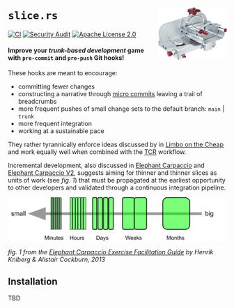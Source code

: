 # `slice.rs` <img align="right" width="160" height="120" src="https://github.com/franckrasolo/slice.rs/raw/633588c6041784ce036c8ec0f60c8698bc171973/.github/assets/slicer.png">

[![CI](https://github.com/franckrasolo/slice.rs/workflows/CI/badge.svg)](https://github.com/franckrasolo/slice.rs/actions?query=workflow%3A%22CI%22)
[![Security Audit](https://github.com/franckrasolo/slice.rs/workflows/Security%20Audit/badge.svg)](https://github.com/franckrasolo/slice.rs/actions?query=workflow%3A%22Security+Audit%22)
[![Apache License 2.0](https://img.shields.io/badge/License-Apache_2.0-blue.svg?style=flat&logo=apache&labelColor=30373d)](https://github.com/franckrasolo/slice.rs/blob/main/LICENSE)

#### Improve your *trunk-based development* game with `pre-commit` and `pre-push` Git hooks!

These hooks are meant to encourage:
* committing fewer changes
* constructing a narrative through [micro commits](https://lucasr.org/2011/01/29/micro-commits/) leaving a trail of breadcrumbs
* more frequent pushes of small change sets to the default branch: `main` | `trunk`
* more frequent integration
* working at a sustainable pace

They rather tyrannically enforce ideas discussed by in
[Limbo on the Cheap](https://medium.com/@kentbeck_7670/limbo-on-the-cheap-e4cfae840330) and work equally
well when combined with the [TCR](https://medium.com/@kentbeck_7670/test-commit-revert-870bbd756864) workflow.

Incremental development, also discussed in
[Elephant Carpaccio](https://web.archive.org/web/20140329231444/http://alistair.cockburn.us/Elephant+Carpaccio)
and [Elephant Carpaccio V2](https://medium.com/@matteoregazzi/elephant-carpaccio-v2-ba984640ce88), suggests
aiming for thinner and thinner slices as units of work (see *fig. 1*) that must be propagated at the earliest
opportunity to other developers and validated through a continuous integration pipeline.

![Slice Sizes](https://github.com/franckrasolo/slice.rs/raw/633588c6041784ce036c8ec0f60c8698bc171973/.github/assets/scale.png)

*fig. 1 from the
[Elephant Carpaccio Exercise Facilitation Guide](https://docs.google.com/document/d/1TCuuu-8Mm14oxsOnlk8DqfZAA1cvtYu9WGv67Yj_sSk/pub)
by Henrik Kniberg & Alistair Cockburn, 2013*

## Installation

TBD
